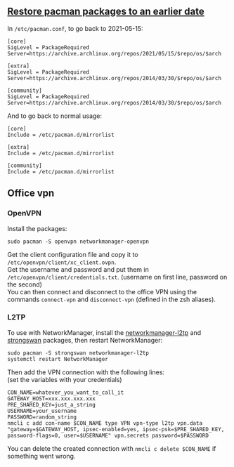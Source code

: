 ## [Restore pacman packages to an earlier date](https://wiki.archlinux.org/title/Downgrading_packages)
In `/etc/pacman.conf`, to go back to 2021-05-15:

```
[core]
SigLevel = PackageRequired
Server=https://archive.archlinux.org/repos/2021/05/15/$repo/os/$arch

[extra]
SigLevel = PackageRequired
Server=https://archive.archlinux.org/repos/2014/03/30/$repo/os/$arch

[community]
SigLevel = PackageRequired
Server=https://archive.archlinux.org/repos/2014/03/30/$repo/os/$arch
```

And to go back to normal usage:
```
[core]
Include = /etc/pacman.d/mirrorlist

[extra]
Include = /etc/pacman.d/mirrorlist

[community]
Include = /etc/pacman.d/mirrorlist
```

## Office vpn
### OpenVPN
Install the packages:
```
sudo pacman -S openvpn networkmanager-openvpn
```

Get the client configuration file and copy it to `/etc/openvpn/client/xc_client.ovpn`.\
Get the username and password and put them in `/etc/openvpn/client/credentials.txt`. (username on first line, password on the second)\
You can then connect and disconnect to the office VPN using the commands `connect-vpn` and `disconnect-vpn` (defined in the zsh aliases).

### L2TP
To use with NetworkManager, install the [networkmanager-l2tp](https://archlinux.org/packages/community/x86_64/networkmanager-l2tp/) and [strongswan](https://archlinux.org/packages/community/x86_64/strongswan/) packages, then restart NetworkManager:
```
sudo pacman -S strongswan networkmanager-l2tp
systemctl restart NetworkManager
```

Then add the VPN connection with the following lines:\
(set the variables with your credentials)
```
CON_NAME=whatever_you_want_to_call_it
GATEWAY_HOST=xxx.xxx.xxx.xxx
PRE_SHARED_KEY=just_a_string
USERNAME=your_username
PASSWORD=random_string
nmcli c add con-name $CON_NAME type VPN vpn-type l2tp vpn.data "gateway=$GATEWAY_HOST, ipsec-enabled=yes, ipsec-psk=$PRE_SHARED_KEY, password-flags=0, user=$USERNAME" vpn.secrets password=$PASSWORD
```
You can delete the created connection with `nmcli c delete $CON_NAME` if something went wrong.
